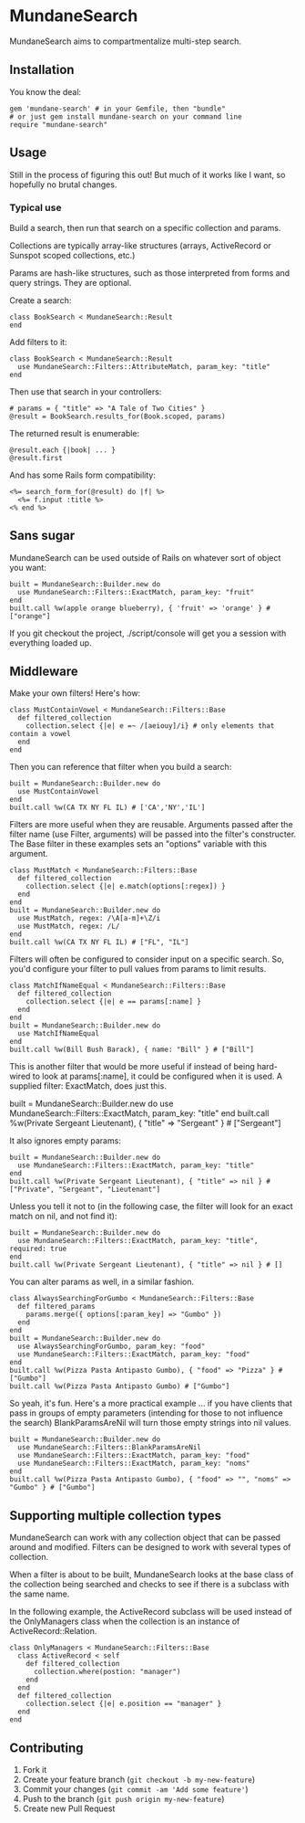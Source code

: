 # MundaneSearch

MundaneSearch aims to compartmentalize multi-step search.

## Installation

You know the deal:

    gem 'mundane-search' # in your Gemfile, then "bundle"
    # or just gem install mundane-search on your command line
    require "mundane-search"

## Usage

Still in the process of figuring this out! But much of it works like I want, so hopefully no brutal changes.

### Typical use

Build a search, then run that search on a specific collection and params.

Collections are typically array-like structures (arrays, ActiveRecord or Sunspot scoped collections, etc.)

Params are hash-like structures, such as those interpreted from forms and query strings. They are optional.

Create a search:

    class BookSearch < MundaneSearch::Result
    end

Add filters to it:

    class BookSearch < MundaneSearch::Result
      use MundaneSearch::Filters::AttributeMatch, param_key: "title"
    end

Then use that search in your controllers:

    # params = { "title" => "A Tale of Two Cities" }
    @result = BookSearch.results_for(Book.scoped, params)

The returned result is enumerable:

    @result.each {|book| ... }
    @result.first

And has some Rails form compatibility:

    <%= search_form_for(@result) do |f| %>
      <%= f.input :title %>
    <% end %>

## Sans sugar

MundaneSearch can be used outside of Rails on whatever sort of object you want:

    built = MundaneSearch::Builder.new do
      use MundaneSearch::Filters::ExactMatch, param_key: "fruit"
    end
    built.call %w(apple orange blueberry), { 'fruit' => 'orange' } # ["orange"]

If you git checkout the project, ./script/console will get you a session with everything loaded up.

## Middleware

Make your own filters! Here's how:

    class MustContainVowel < MundaneSearch::Filters::Base
      def filtered_collection
        collection.select {|e| e =~ /[aeiouy]/i} # only elements that contain a vowel
      end
    end

Then you can reference that filter when you build a search:

    built = MundaneSearch::Builder.new do
      use MustContainVowel
    end
    built.call %w(CA TX NY FL IL) # ['CA','NY','IL']

Filters are more useful when they are reusable. Arguments passed after the filter name (use Filter, arguments) will be passed into the filter's constructer.
The Base filter in these examples sets an "options" variable with this argument.

    class MustMatch < MundaneSearch::Filters::Base
      def filtered_collection
        collection.select {|e| e.match(options[:regex]) }
      end
    end
    built = MundaneSearch::Builder.new do
      use MustMatch, regex: /\A[a-m]+\Z/i
      use MustMatch, regex: /L/
    end
    built.call %w(CA TX NY FL IL) # ["FL", "IL"]

Filters will often be configured to consider input on a specific search. So, you'd configure your filter to pull values from params to limit results.

    class MatchIfNameEqual < MundaneSearch::Filters::Base
      def filtered_collection
        collection.select {|e| e == params[:name] }
      end
    end
    built = MundaneSearch::Builder.new do
      use MatchIfNameEqual
    end
    built.call %w(Bill Bush Barack), { name: "Bill" } # ["Bill"]

This is another filter that would be more useful if instead of being hard-wired to look at params[:name], it could be configured when it is used.
A supplied filter: ExactMatch, does just this.

built = MundaneSearch::Builder.new do
  use MundaneSearch::Filters::ExactMatch, param_key: "title"
end
built.call %w(Private Sergeant Lieutenant), { "title" => "Sergeant" } # ["Sergeant"]

It also ignores empty params:

    built = MundaneSearch::Builder.new do
      use MundaneSearch::Filters::ExactMatch, param_key: "title"
    end
    built.call %w(Private Sergeant Lieutenant), { "title" => nil } # ["Private", "Sergeant", "Lieutenant"]

Unless you tell it not to (in the following case, the filter will look for an exact match on nil, and not find it):

    built = MundaneSearch::Builder.new do
      use MundaneSearch::Filters::ExactMatch, param_key: "title", required: true
    end
    built.call %w(Private Sergeant Lieutenant), { "title" => nil } # []

You can alter params as well, in a similar fashion.

    class AlwaysSearchingForGumbo < MundaneSearch::Filters::Base
      def filtered_params
        params.merge({ options[:param_key] => "Gumbo" })
      end
    end
    built = MundaneSearch::Builder.new do
      use AlwaysSearchingForGumbo, param_key: "food"
      use MundaneSearch::Filters::ExactMatch, param_key: "food"
    end
    built.call %w(Pizza Pasta Antipasto Gumbo), { "food" => "Pizza" } # ["Gumbo"]
    built.call %w(Pizza Pasta Antipasto Gumbo) # ["Gumbo"]

So yeah, it's fun. Here's a more practical example ... if you have clients that pass in groups of empty parameters (intending for those to not influence the search) BlankParamsAreNil will turn those empty strings into nil values.

    built = MundaneSearch::Builder.new do
      use MundaneSearch::Filters::BlankParamsAreNil
      use MundaneSearch::Filters::ExactMatch, param_key: "food"
      use MundaneSearch::Filters::ExactMatch, param_key: "noms"
    end
    built.call %w(Pizza Pasta Antipasto Gumbo), { "food" => "", "noms" => "Gumbo" } # ["Gumbo"]

## Supporting multiple collection types

MundaneSearch can work with any collection object that can be passed around and modified. Filters can be designed to work with several types of collection.

When a filter is about to be built, MundaneSearch looks at the base class of the collection being searched and checks to see if there is a subclass with the same name.

In the following example, the ActiveRecord subclass will be used instead of the OnlyManagers class when the collection is an instance of ActiveRecord::Relation.

    class OnlyManagers < MundaneSearch::Filters::Base
      class ActiveRecord < self
        def filtered_collection
          collection.where(postion: "manager")
        end
      end
      def filtered_collection
        collection.select {|e| e.position == "manager" }
      end
    end


## Contributing

1. Fork it
2. Create your feature branch (`git checkout -b my-new-feature`)
3. Commit your changes (`git commit -am 'Add some feature'`)
4. Push to the branch (`git push origin my-new-feature`)
5. Create new Pull Request
